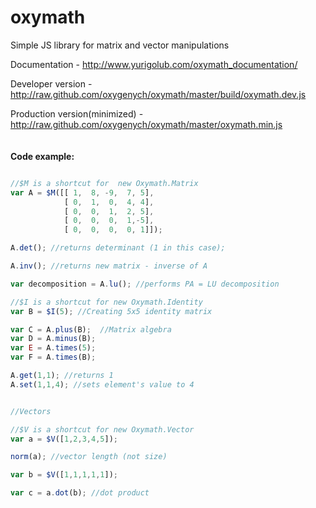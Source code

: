 oxymath
=======

Simple JS library for matrix and vector manipulations

Documentation - http://www.yurigolub.com/oxymath_documentation/

Developer version - http://raw.github.com/oxygenych/oxymath/master/build/oxymath.dev.js

Production version(minimized) - http://raw.github.com/oxygenych/oxymath/master/oxymath.min.js
<br><br><br>
<b>
Code example:
</b>
```JavaScript

//$M is a shortcut for 	new Oxymath.Matrix
var A = $M([[ 1,  8, -9,  7, 5], 
            [ 0,  1,  0,  4, 4], 
            [ 0,  0,  1,  2, 5], 
            [ 0,  0,  0,  1,-5], 
            [ 0,  0,  0,  0, 1]]);

A.det(); //returns determinant (1 in this case);

A.inv(); //returns new matrix - inverse of A

var decomposition = A.lu(); //performs PA = LU decomposition

//$I is a shortcut for new Oxymath.Identity
var B = $I(5); //Creating 5x5 identity matrix

var C = A.plus(B);  //Matrix algebra
var D = A.minus(B); 
var E = A.times(5);
var F = A.times(B);

A.get(1,1); //returns 1
A.set(1,1,4); //sets element's value to 4


//Vectors

//$V is a shortcut for new Oxymath.Vector
var a = $V([1,2,3,4,5]);

norm(a); //vector length (not size)

var b = $V([1,1,1,1,1]);

var c = a.dot(b); //dot product


```

